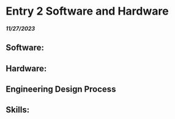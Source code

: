 # Entry 2 Software and Hardware
##### 11/27/2023

## Software:

## Hardware:

## Engineering Design Process

## Skills:
